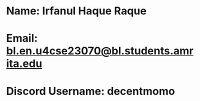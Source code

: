 # Name: Irfanul Haque Raque
# Email: bl.en.u4cse23070@bl.students.amrita.edu
# Discord Username: decentmomo
